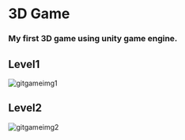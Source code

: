 # 3D Game
### My first 3D game using unity game engine.

## Level1

![gitgameimg1](https://user-images.githubusercontent.com/47161400/64893042-60cc5680-d676-11e9-8d7c-bfa40a2446f6.gif)

## Level2

![gitgameimg2](https://user-images.githubusercontent.com/47161400/64893664-eb618580-d677-11e9-805d-d0c6435ad93b.gif)

